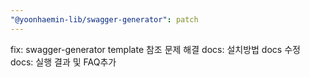 ```yaml
---
"@yoonhaemin-lib/swagger-generator": patch
---
```


fix: swagger-generator template 참조 문제 해결
docs: 설치방법 docs 수정
docs: 실행 결과 및 FAQ추가
